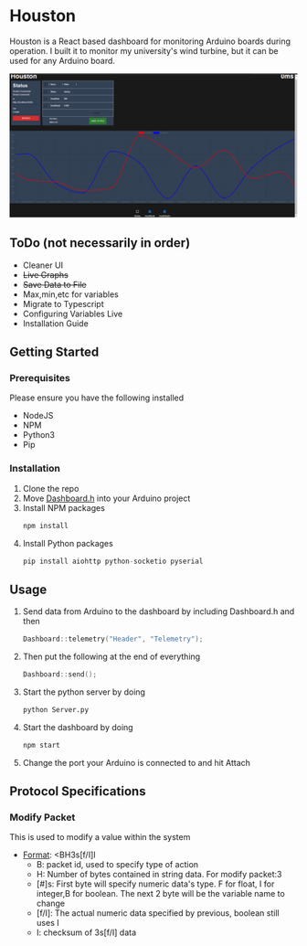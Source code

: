# Houston

Houston is a React based dashboard for monitoring Arduino boards during operation. I built it to monitor my university's
wind turbine, but it can be used for any Arduino board.

![Dashboard Screenshot](dashboard.png)

## ToDo (not necessarily in order)

* Cleaner UI
* ~~Live Graphs~~
* ~~Save Data to File~~
* Max,min,etc for variables
* Migrate to Typescript
* Configuring Variables Live
* Installation Guide

<!-- GETTING STARTED -->

## Getting Started

### Prerequisites

Please ensure you have the following installed

* NodeJS
* NPM
* Python3
* Pip

### Installation

1. Clone the repo
2. Move [Dashboard.h](Dashboard.h) into your Arduino project
3. Install NPM packages
   ```sh
   npm install
   ```
4. Install Python packages
   ```python
   pip install aiohttp python-socketio pyserial
   ```

<!-- USAGE EXAMPLES -->

## Usage

1. Send data from Arduino to the dashboard by including Dashboard.h and then
   ```c
   Dashboard::telemetry("Header", "Telemetry");
   ```
2. Then put the following at the end of everything
   ```c
   Dashboard::send();
   ```
3. Start the python server by doing
   ```python
   python Server.py
   ```
4. Start the dashboard by doing
   ```sh
   npm start
   ```
5. Change the port your Arduino is connected to and hit Attach

## Protocol Specifications

### Modify Packet

This is used to modify a value within the system

* [Format](https://docs.python.org/3/library/struct.html): <BH3s[f/I]I
    * B: packet id, used to specify type of action
    * H: Number of bytes contained in string data. For modify packet:3
    * [#]s: First byte will specify numeric data's type. F for float, I for integer,B for boolean. The next 2 byte will
      be the variable name to change
    * [f/I]: The actual numeric data specified by previous, boolean still uses I
    * I: checksum of 3s[f/I] data